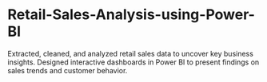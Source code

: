 # Retail-Sales-Analysis-using-Power-BI
Extracted, cleaned, and analyzed retail sales data to uncover key business insights. Designed interactive dashboards in Power BI to present findings on sales trends and customer behavior.

